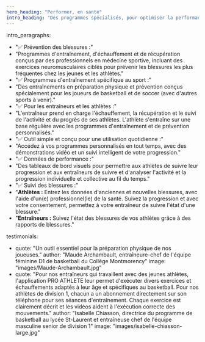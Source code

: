 ```yaml
---
hero_heading: "Performer, en santé"
intro_heading: "Des programmes spécialisés, pour optimiser la performance et prévenir les blessures chez les athlètes"
---
```


intro_paragraphs:
  - "✅ Prévention des blessures :"
  - "Programmes d'entraînement, d'échauffement et de récupération conçus par des professionnels en médecine sportive, incluant des exercices neuromusculaires ciblés pour prévenir les blessures les plus fréquentes chez les jeunes et les athlètes."
  - "✅ Programmes d'entraînement spécifique au sport :"
  - "Des entraînements en préparation physique et prévention conçus spécialement pour les joueurs de basketball et de soccer (avec d'autres sports à venir)."
  - "✅ Pour les entraîneurs et les athlètes :"
  - "L'entraîneur prend en charge l'échauffement, la récupération et le suivi de l'activité et du progrès de ses athlètes. L'athlète s'entraîne sur une base régulière avec les programmes d'entraînement et de prévention personnalisés."
  - "✅ Outil simple et conçu pour une utilisation quotidienne :"
  - "Accédez à vos programmes personnalisés en tout temps, avec des démonstrations vidéo et un suivi intelligent de votre progression."
  - "✅ Données de performance :"
  - "Des tableaux de bord visuels pour permettre aux athlètes de suivre leur progression et aux entraîneurs de suivre et d'analyser l'activité et la progression individuelle et collective au fil du temps."
  - "✅ Suivi des blessures :"
  - "**Athlètes :** Entrez les données d'anciennes et nouvelles blessures, avec l'aide d'un(e) professionnel(le) de la santé. Suivez la progression et avec votre consentement, permettez à votre entraîneur de suivre l'état d'une blessure."
  - "**Entraîneurs :** Suivez l'état des blessures de vos athlètes grâce à des rapports de blessures."

testimonials:
  - quote: "Un outil essentiel pour la préparation physique de nos joueuses."
    author: "Maude Archambault, entraîneure-chef de l'équipe féminine D1 de basketball du Collège Montmorency"
    image: "images/Maude-Archambault.jpg"
  - quote: "Pour nos entraîneurs qui travaillent avec des jeunes athlètes, l'application PRO ATHLETE leur permet d'exécuter divers exercices et échauffements adaptés à leur âge et spécifiques au basketball. Pour nos athlètes de division 1, chacun a un abonnement directement sur son téléphone pour ses séances d'entraînement. Chaque exercice est clairement décrit et les vidéos aident à l'exécution correcte des mouvements."
    author: "Isabelle Chiasson, directrice du programme de basketball au lycée St-Laurent et entraîneuse chef de l'équipe masculine senior de division 1"
    image: "images/isabelle-chiasson-large.jpg"
